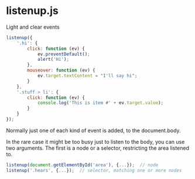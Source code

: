 # listenup.js
Light and clear events

```js
listenup({
    '.hi': {
        click: function (ev) {
            ev.preventDefault();
            alert('Hi');
        },
        mouseover: function (ev) {
            ev.target.textContent = "I'll say hi";
        }
    },
    '.stuff > li': {
        click: function (ev) {
            console.log('This is item #' + ev.target.value);
        }
    }
});
```

Normally just one of each kind of event is added, to the document.body.

In the rare case it might be too busy just to listen to the body,
you can use two arguments.
The first is a node or a selector, restricting the area listened to.

```js
listenup(document.getElementById('area'), {...});  // node
listenup('.hears', {...});  // selector, matching one or more nodes
```
